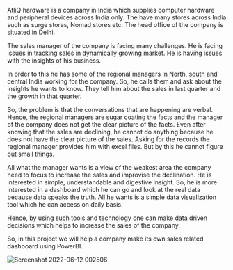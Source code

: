 AtliQ hardware is a company in India which supplies computer hardware and peripheral devices across India only. 
The have many stores across India such as surge stores, Nomad stores etc. The head office of the company is situated in Delhi.

The sales manager of the company is facing many challenges. He is facing issues in tracking sales in dynamically growing market. He is having issues with the insights of his business.

In order to this he has some of the regional managers in North, south and central India working for the company. So, he calls them and ask about the insights he wants to know. They tell him about the sales in last quarter and the growth in that quarter.

So, the problem is that the conversations that are happening are verbal. Hence, the regional managers are sugar coating the facts and the manager of the company does not get the clear picture of the facts. Even after knowing that the sales are declining, he cannot do anything because he does not have the clear picture of the sales. Asking for the records the regional manager provides him with excel files. But by this he cannot figure out small things.

All what the manager wants is a view of the weakest area the company need to focus to increase the sales and improvise the declination. He is interested in simple, understandable and digestive insight. So, he is more interested in a dashboard which he can go and look at the real data because data speaks the truth. All he wants is a simple data visualization tool which he can access on daily basis.

Hence, by using such tools and technology one can make data driven decisions which helps to increase the sales of the company.

So, in this project we will help a company make its own sales related dashboard using PowerBI.

![Screenshot 2022-06-12 002506](https://user-images.githubusercontent.com/51242225/173204541-044d14a1-7c23-4e61-99df-48fd86852d96.jpg)
